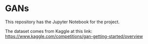 # GANs
This repository has the Jupyter Notebook for the project.

The dataset comes from Kaggle at this link: https://www.kaggle.com/competitions/gan-getting-started/overview
